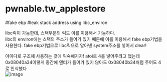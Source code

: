 # pwnable.tw_applestore
#fake ebp #leak stack address using libc_environ

libc릭이 가능한데, 스택부분의 릭도 이를 이용해서 가능하다.   
libc의 environ에는 스택의 주소가 들어가 있기 때문에 이를 이용해서 fake ebp기법을 사용한다. 
fake ebp기법으로 libc릭으로 알아낸 system주소를 넣어서 clear!  

아이다로 구조체 사용하는 것에 익숙해지자!
atoi로 4를 넣어주려고 했는데  
0x08040a34이렇게 중간에 엔터가 들어가 있지 않아도 0x08040b34처럼 주어도 4로 인식했다  
![image](https://user-images.githubusercontent.com/24853452/55663292-34a2e300-5857-11e9-96ae-89defc7fb6e4.png)
